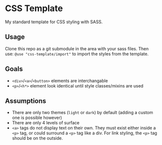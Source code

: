 # CSS Template

My standard template for CSS styling with SASS.

## Usage

Clone this repo as a git submodule in the area with your sass files. Then use:
`@use "css-template/import"` to import the styles from the template.

## Goals

- `<div>`/`<a>`/`<button>` elements are interchangable
- `<p>`/`<h*>` element look identical until style classes/mixins are used

## Assumptions

- There are only two themes (`light` or `dark`) by default (adding a custom one
  is possible however)
- There are only 4 levels of surface
- `<a>` tags do not display text on their own. They must exist either inside a
  `<p>` tag, or could surround a `<p>` tag like a div. For link styling, the
  `<p>` tag should be on the outside.
